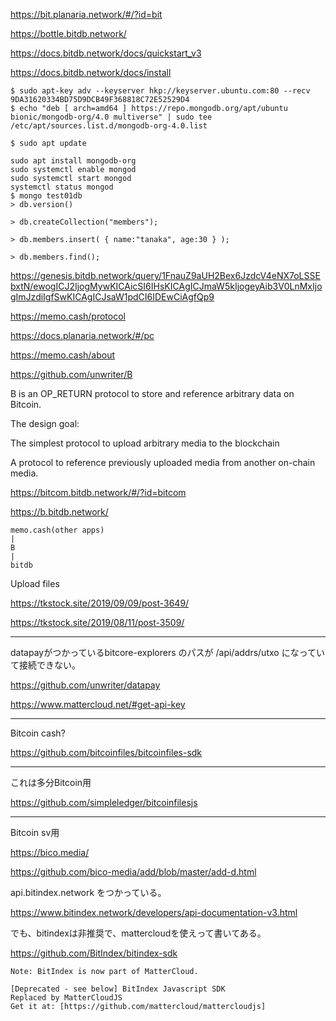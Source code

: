
https://bit.planaria.network/#/?id=bit

https://bottle.bitdb.network/

https://docs.bitdb.network/docs/quickstart_v3

https://docs.bitdb.network/docs/install

```
$ sudo apt-key adv --keyserver hkp://keyserver.ubuntu.com:80 --recv 9DA31620334BD75D9DCB49F368818C72E52529D4
$ echo "deb [ arch=amd64 ] https://repo.mongodb.org/apt/ubuntu bionic/mongodb-org/4.0 multiverse" | sudo tee /etc/apt/sources.list.d/mongodb-org-4.0.list

$ sudo apt update

sudo apt install mongodb-org
sudo systemctl enable mongod
sudo systemctl start mongod
systemctl status mongod
$ mongo test01db
> db.version()

> db.createCollection("members");

> db.members.insert( { name:"tanaka", age:30 } );

> db.members.find();

```


https://genesis.bitdb.network/query/1FnauZ9aUH2Bex6JzdcV4eNX7oLSSEbxtN/ewogICJ2IjogMywKICAicSI6IHsKICAgICJmaW5kIjogeyAib3V0LnMxIjogImJzdiIgfSwKICAgICJsaW1pdCI6IDEwCiAgfQp9

https://memo.cash/protocol

https://docs.planaria.network/#/pc

https://memo.cash/about


https://github.com/unwriter/B

B is an OP_RETURN protocol to store and reference arbitrary data on Bitcoin.

The design goal:

The simplest protocol to upload arbitrary media to the blockchain

A protocol to reference previously uploaded media from another on-chain media.


https://bitcom.bitdb.network/#/?id=bitcom


https://b.bitdb.network/

```
memo.cash(other apps)
|
B
|
bitdb
```


Upload files

https://tkstock.site/2019/09/09/post-3649/

https://tkstock.site/2019/08/11/post-3509/

------

datapayがつかっているbitcore-explorers のパスが /api/addrs/utxo になっていて接続できない。

https://github.com/unwriter/datapay


https://www.mattercloud.net/#get-api-key

------

Bitcoin cash?

https://github.com/bitcoinfiles/bitcoinfiles-sdk

-----------

これは多分Bitcoin用

https://github.com/simpleledger/bitcoinfilesjs

-----

Bitcoin sv用

https://bico.media/

https://github.com/bico-media/add/blob/master/add-d.html

api.bitindex.network をつかっている。

https://www.bitindex.network/developers/api-documentation-v3.html

でも、bitindexは非推奨で、mattercloudを使えって書いてある。

https://github.com/BitIndex/bitindex-sdk
```
Note: BitIndex is now part of MatterCloud.

[Deprecated - see below] BitIndex Javascript SDK
Replaced by MatterCloudJS
Get it at: [https://github.com/mattercloud/mattercloudjs]
```


